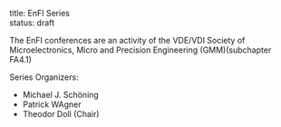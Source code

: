 title: EnFI Series   
status: draft

The EnFI conferences are an activity of the VDE/VDI Society of Microelectronics, Micro and Precision Engineering (GMM)(subchapter FA4.1)

Series Organizers:

* Michael J. Schöning
* Patrick WAgner
* Theodor Doll (Chair)